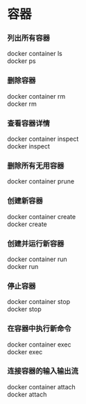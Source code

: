 # 容器

### 列出所有容器
docker container ls  
docker ps
### 删除容器
docker container rm  
docker rm
### 查看容器详情
docker container inspect  
docker inspect
### 删除所有无用容器
docker container prune  
### 创建新容器
docker container create  
docker create
### 创建并运行新容器
docker container run  
docker run
### 停止容器
docker container stop  
docker stop
### 在容器中执行新命令
docker container exec  
docker exec
### 连接容器的输入输出流
docker container attach  
docker attach